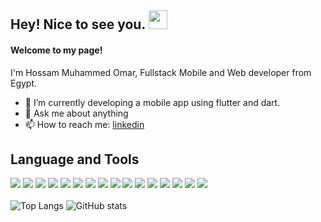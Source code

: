 ## Hey! Nice to see you. <img src="https://media.tenor.com/images/b617c36f9db276d3146e974b8ff64f4c/tenor.gif" width="30" height="30" />

#### Welcome to my page!
I'm Hossam Muhammed Omar, Fullstack Mobile and Web developer from Egypt. <br/>
- 🔭 I’m currently developing a mobile app using flutter and dart.
- 💬 Ask me about anything
- 📫 How to reach me: <a target="_blank" href="https://www.linkedin.com/in/hossam-omar-1a9201199/">linkedin</a>
## Language and Tools 
<b></b>
<img src ='https://img.shields.io/badge/HTML5-E34F26?style=for-the-badge&logo=html5&logoColor=white'>
<img src ='https://img.shields.io/badge/CSS3-1572B6?style=for-the-badge&logo=css3&logoColor=white'>
<img src ='https://img.shields.io/badge/Sass-CC6699?style=for-the-badge&logo=sass&logoColor=white'>
<img src ='https://img.shields.io/badge/Java-ED8B00?style=for-the-badge&logo=java&logoColor=white'>
<img src ='https://img.shields.io/badge/Bootstrap-563D7C?style=for-the-badge&logo=bootstrap&logoColor=white'>
<img src ='https://img.shields.io/badge/Material--UI-0081CB?style=for-the-badge&logo=material-ui&logoColor=white'>
<img src ='https://img.shields.io/badge/SQLite-07405E?style=for-the-badge&logo=sqlite&logoColor=white'>
<img src ='https://img.shields.io/badge/Unity-100000?style=for-the-badge&logo=unity&logoColor=white'>
<img src ='https://img.shields.io/badge/Netlify-00C7B7?style=for-the-badge&logo=netlify&logoColor=white'>
<img src ='https://img.shields.io/badge/Heroku-430098?style=for-the-badge&logo=heroku&logoColor=white'>
<img src ='https://img.shields.io/badge/Dart-0175C2?style=for-the-badge&logo=dart&logoColor=white'>
<img src ='https://img.shields.io/badge/Flutter-02569B?style=for-the-badge&logo=flutter&logoColor=white'>
<img src ='https://img.shields.io/badge/JavaScript-323330?style=for-the-badge&logo=javascript&logoColor=F7DF1E'>
<img src ='https://img.shields.io/badge/Node.js-43853D?style=for-the-badge&logo=node.js&logoColor=white'>
<img src ='https://img.shields.io/badge/MySQL-00000F?style=for-the-badge&logo=mysql&logoColor=white'>
<img src ='https://img.shields.io/badge/MongoDB-4EA94B?style=for-the-badge&logo=mongodb&logoColor=white'>
<br/> <br/>
![Top Langs](https://github-readme-stats.vercel.app/api/top-langs/?username=HossamMuhammedOmar&theme=tokyonight)
![GitHub stats](https://github-readme-stats.vercel.app/api?username=HossamMuhammedOmar&show_icons=true&theme=tokyonight)
<!--
**HossamMuhammedOmar/HossamMuhammedOmar** is a ✨ _special_ ✨ repository because its `README.md` (this file) appears on your GitHub profile.
Here are some ideas to get you started:

- 🔭 I’m currently working on ...
- 🌱 I’m currently learning ...
- 👯 I’m looking to collaborate on ...
- 🤔 I’m looking for help with ...
- 💬 Ask me about ...
- 📫 How to reach me: ...
- 😄 Pronouns: ...
- ⚡ Fun fact: ...
-->
#
